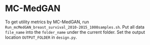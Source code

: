 # MC-MedGAN

To get utility metrics by MC-MedGAN, run `Run_mcMedGAN_breast_survival_2010-2015_1000samples.sh`.
Put all data `file_name` into the `folder_name` under the current folder.
Set the output location `OUTPUT_FOLDER` in `design.py`.
